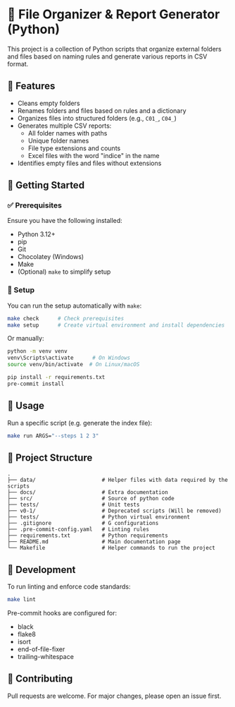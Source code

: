 # 📁 File Organizer & Report Generator (Python)

This project is a collection of Python scripts that organize external folders
and files based on naming rules and generate various reports in CSV format.

## 📌 Features

- Cleans empty folders
- Renames folders and files based on rules and a dictionary
- Organizes files into structured folders (e.g., `C01_`, `C04_`)
- Generates multiple CSV reports:
  - All folder names with paths
  - Unique folder names
  - File type extensions and counts
  - Excel files with the word "indice" in the name
- Identifies empty files and files without extensions

## 🚀 Getting Started

### ✅ Prerequisites

Ensure you have the following installed:

- Python 3.12+
- pip
- Git
- Chocolatey (Windows)
- Make
- (Optional) `make` to simplify setup

### 🔧 Setup

You can run the setup automatically with `make`:

```bash
make check      # Check prerequisites
make setup      # Create virtual environment and install dependencies
```

Or manually:

```bash
python -m venv venv
venv\Scripts\activate      # On Windows
source venv/bin/activate  # On Linux/macOS

pip install -r requirements.txt
pre-commit install
```

## 🧩 Usage

Run a specific script (e.g. generate the index file):

```bash
make run ARGS="--steps 1 2 3"
```

## 📂 Project Structure

```text
.
├── data/                     # Helper files with data required by the scripts
├── docs/                     # Extra documentation
├── src/                      # Source of python code
├── tests/                    # Unit tests
├── v0-1/                     # Deprecated scripts (Will be removed)
├── tests/                    # Python virtual environment
├── .gitignore                # G configurations
├── .pre-commit-config.yaml   # Linting rules
├── requirements.txt          # Python requirements
├── README.md                 # Main documentation page
└── Makefile                  # Helper commands to run the project
```

## 🧪 Development

To run linting and enforce code standards:

```bash
make lint
```

Pre-commit hooks are configured for:

- black
- flake8
- isort
- end-of-file-fixer
- trailing-whitespace

## 🙌 Contributing

Pull requests are welcome. For major changes, please open an issue first.
